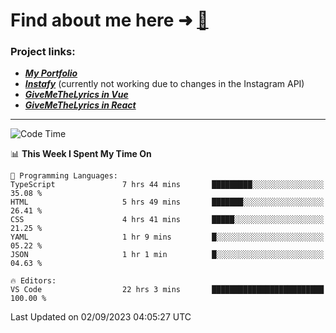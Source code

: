 # Find about me here ➜ [🧑](https://pauabella.dev)

### Project links:
- ***[My Portfolio](https://pauabella.dev)***
- ***[Instafy](https://instafy.me)*** (currently not working due to changes in the Instagram API)
- ***[GiveMeTheLyrics in Vue](https://lyrics.pauabella.dev)***
- ***[GiveMeTheLyrics in React](https://pauabella.dev/GiveMeTheLyrics)***

---
<!--START_SECTION:waka-->
![Code Time](http://img.shields.io/badge/Code%20Time-2%2C409%20hrs%202%20mins-blue)

📊 **This Week I Spent My Time On** 

```text
💬 Programming Languages: 
TypeScript               7 hrs 44 mins       █████████░░░░░░░░░░░░░░░░   35.08 % 
HTML                     5 hrs 49 mins       ███████░░░░░░░░░░░░░░░░░░   26.41 % 
CSS                      4 hrs 41 mins       █████░░░░░░░░░░░░░░░░░░░░   21.25 % 
YAML                     1 hr 9 mins         █░░░░░░░░░░░░░░░░░░░░░░░░   05.22 % 
JSON                     1 hr 1 min          █░░░░░░░░░░░░░░░░░░░░░░░░   04.63 % 

🔥 Editors: 
VS Code                  22 hrs 3 mins       █████████████████████████   100.00 % 
```


 Last Updated on 02/09/2023 04:05:27 UTC
<!--END_SECTION:waka-->
